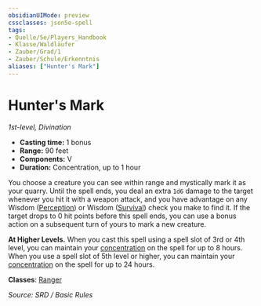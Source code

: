 ```yaml
---
obsidianUIMode: preview
cssclasses: json5e-spell
tags:
- Quelle/5e/Players_Handbook
- Klasse/Waldläufer
- Zauber/Grad/1
- Zauber/Schule/Erkenntnis
aliases: ["Hunter's Mark"]
---
```

# Hunter's Mark
*1st-level, Divination*  

- **Casting time:** 1 bonus
- **Range:** 90 feet
- **Components:** V
- **Duration:** Concentration, up to 1 hour

You choose a creature you can see within range and mystically mark it as your quarry. Until the spell ends, you deal an extra `1d6` damage to the target whenever you hit it with a weapon attack, and you have advantage on any Wisdom ([Perception](rules/skills.md#Perception)) or Wisdom ([Survival](rules/skills.md#Survival)) check you make to find it. If the target drops to 0 hit points before this spell ends, you can use a bonus action on a subsequent turn of yours to mark a new creature.

**At Higher Levels.** When you cast this spell using a spell slot of 3rd or 4th level, you can maintain your [concentration](rules/conditions.md#concentration) on the spell for up to 8 hours. When you use a spell slot of 5th level or higher, you can maintain your [concentration](rules/conditions.md#concentration) on the spell for up to 24 hours.

**Classes**: [Ranger](D&D/05%20-%20Wikipedia/Charakteroptionen/Klassen/Waldläufer.md)

*Source: SRD / Basic Rules*